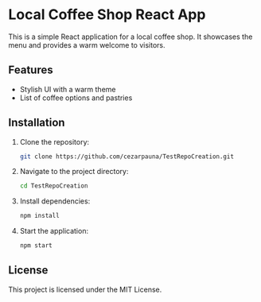 # Local Coffee Shop React App

This is a simple React application for a local coffee shop. It showcases the menu and provides a warm welcome to visitors.

## Features
- Stylish UI with a warm theme
- List of coffee options and pastries

## Installation
1. Clone the repository:
   ```bash
   git clone https://github.com/cezarpauna/TestRepoCreation.git
   ```
2. Navigate to the project directory:
   ```bash
   cd TestRepoCreation
   ```
3. Install dependencies:
   ```bash
   npm install
   ```
4. Start the application:
   ```bash
   npm start
   ```

## License
This project is licensed under the MIT License.
